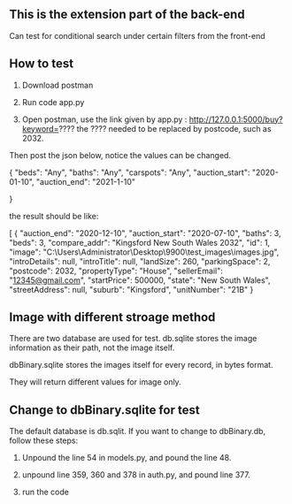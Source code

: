 ## This is the extension part of the back-end

Can test for conditional search under certain filters from the front-end

## How to test

1. Download postman 

2. Run code app.py

3. Open postman, use the link given by app.py : http://127.0.0.1:5000/buy?keyword=???? the ???? needed to be replaced by postcode, such as 2032.

Then post the json below, notice the values can be changed.

{
    "beds": "Any",
    "baths": "Any",
    "carspots": "Any",
    "auction_start": "2020-01-10",
    "auction_end": "2021-1-10"

}

the result should be like:

[
    {
        "auction_end": "2020-12-10",
        "auction_start": "2020-07-10",
        "baths": 3,
        "beds": 3,
        "compare_addr": "Kingsford New South Wales 2032",
        "id": 1,
        "image": "C:\\Users\\Administrator\\Desktop\\9900\\test_images\\images.jpg",
        "introDetails": null,
        "introTitle": null,
        "landSize": 260,
        "parkingSpace": 2,
        "postcode": 2032,
        "propertyType": "House",
        "sellerEmail": "12345@gmail.com",
        "startPrice": 500000,
        "state": "New South Wales",
        "streetAddress": null,
        "suburb": "Kingsford",
        "unitNumber": "21B"
    }


  
## Image with different stroage method

There are two database are used for test. db.sqlite stores the image information as their path, not the image itself.

dbBinary.sqlite stores the images itself for every record, in bytes format.

They will return different values for image only.

## Change to dbBinary.sqlite for test
The default database is db.sqlit. If you want to change to dbBinary.db, follow these steps:

1. Unpound the line 54 in models.py, and pound the line 48.

2. unpound line 359, 360 and 378 in auth.py, and pound line 377.

3. run the code
